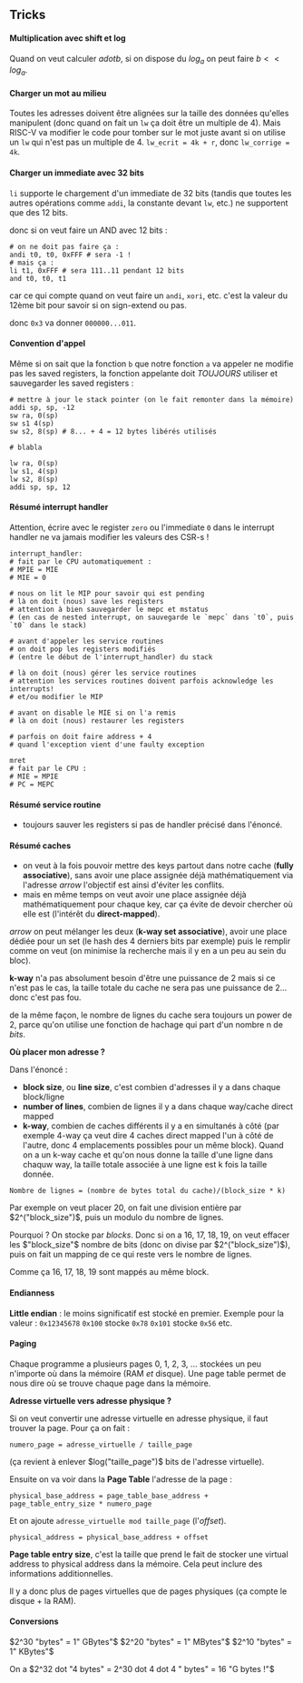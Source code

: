 ## Tricks

#### Multiplication avec shift et log

Quand on veut calculer $a dot b$, si on dispose du $log_a$ on peut faire $b << log_a$.

#### Charger un mot au milieu

Toutes les adresses doivent être alignées sur la taille des données qu'elles manipulent (donc quand on fait un `lw` ça doit être un multiple de 4). Mais RISC-V va modifier le code pour tomber sur le mot juste avant si on utilise un `lw` qui n'est pas un multiple de 4. `lw_ecrit = 4k + r`, donc `lw_corrige = 4k`.

#### Charger un immediate avec 32 bits

`li` supporte le chargement d'un immediate de 32 bits (tandis que toutes les autres opérations comme `addi`, la constante devant `lw`, etc.) ne supportent que des 12 bits.

donc si on veut faire un AND avec 12 bits :
```yasm
# on ne doit pas faire ça :
andi t0, t0, 0xFFF # sera -1 !
# mais ça :
li t1, 0xFFF # sera 111..11 pendant 12 bits
and t0, t0, t1
```
car ce qui compte quand on veut faire un `andi`, `xori`, etc. c'est la valeur du 12ème bit pour savoir si on sign-extend ou pas.

donc `0x3` va donner `000000...011`.

#### Convention d'appel 

Même si on sait que la fonction `b` que notre fonction `a` va appeler ne modifie pas les saved registers, la fonction appelante doit *TOUJOURS* utiliser et sauvegarder les saved registers :
```yasm
# mettre à jour le stack pointer (on le fait remonter dans la mémoire)
addi sp, sp, -12
sw ra, 0(sp)
sw s1 4(sp)
sw s2, 8(sp) # 8... + 4 = 12 bytes libérés utilisés

# blabla

lw ra, 0(sp)
lw s1, 4(sp)
lw s2, 8(sp)
addi sp, sp, 12
```

#### Résumé interrupt handler

Attention, écrire avec le register `zero` ou l'immediate `0` dans le interrupt handler ne va jamais modifier les valeurs des CSR-s !
```yasm
interrupt_handler:
# fait par le CPU automatiquement :
# MPIE = MIE
# MIE = 0

# nous on lit le MIP pour savoir qui est pending  
# là on doit (nous) save les registers
# attention à bien sauvegarder le mepc et mstatus
# (en cas de nested interrupt, on sauvegarde le `mepc` dans `t0`, puis `t0` dans le stack)

# avant d'appeler les service routines
# on doit pop les registers modifiés
# (entre le début de l'interrupt_handler) du stack

# là on doit (nous) gérer les service routines
# attention les services routines doivent parfois acknowledge les interrupts!
# et/ou modifier le MIP

# avant on disable le MIE si on l'a remis
# là on doit (nous) restaurer les registers

# parfois on doit faire address + 4
# quand l'exception vient d'une faulty exception

mret
# fait par le CPU :
# MIE = MPIE
# PC = MEPC
```

#### Résumé service routine

- toujours sauver les registers si pas de handler précisé dans l'énoncé.

#### Résumé caches

- on veut à la fois pouvoir mettre des keys partout dans notre cache (**fully associative**), sans avoir une place assignée déjà mathématiquement via l'adresse $arrow$ l'objectif est ainsi d'éviter les conflits.
- mais en même temps on veut avoir une place assignée déjà mathématiquement pour chaque key, car ça évite de devoir chercher où elle est (l'intérêt du **direct-mapped**).

$arrow$ on peut mélanger les deux (**k-way set associative**), avoir une place dédiée pour un set (le hash des 4 derniers bits par exemple) puis le remplir comme on veut (on minimise la recherche mais il y en a un peu au sein du bloc).

**k-way** n'a pas absolument besoin d'être une puissance de 2 mais si ce n'est pas le cas, la taille totale du cache ne sera pas une puissance de 2... donc c'est pas fou.

de la même façon, le nombre de lignes du cache sera toujours un power de 2, parce qu'on utilise une fonction de hachage qui part d'un nombre n de *bits*.

**Où placer mon adresse ?**

Dans l'énoncé :
- **block size**, ou **line size**, c'est combien d'adresses il y a dans chaque block/ligne
- **number of lines**, combien de lignes il y a dans chaque way/cache direct mapped
- **k-way**, combien de caches différents il y a en simultanés à côté (par exemple 4-way ça veut dire 4 caches direct mapped l'un à côté de l'autre, donc 4 emplacements possibles pour un même block). Quand on a un k-way cache et qu'on nous donne la taille d'une ligne dans chaquw way, la taille totale associée à une ligne est k fois la taille donnée.

```
Nombre de lignes = (nombre de bytes total du cache)/(block_size * k)
```

Par exemple on veut placer 20, on fait une division entière par $2^("block_size")$, puis un modulo du nombre de lignes.

Pourquoi ? On stocke par *blocks*. Donc si on a 16, 17, 18, 19, on veut effacer les $"block_size"$ nombre de bits (donc on divise par $2^("block_size")$), puis on fait un mapping de ce qui reste vers le nombre de lignes.

Comme ça 16, 17, 18, 19 sont mappés au même block.

#### Endianness

**Little endian** : le moins significatif est stocké en premier. Exemple pour la valeur : `0x12345678`
`0x100` stocke `0x78`
`0x101` stocke `0x56`
etc.

#### Paging

Chaque programme a plusieurs pages 0, 1, 2, 3, ... stockées un peu n'importe où dans la mémoire (RAM *et* disque). Une page table permet de nous dire où se trouve chaque page dans la mémoire.

**Adresse virtuelle vers adresse physique ?**

Si on veut convertir une adresse virtuelle en adresse physique, il faut trouver la page. Pour ça on fait :
```
numero_page = adresse_virtuelle / taille_page
```
(ça revient à enlever $log("taille_page")$ bits de l'adresse virtuelle).

Ensuite on va voir dans la **Page Table** l'adresse de la page :
```
physical_base_address = page_table_base_address + page_table_entry_size * numero_page
```
Et on ajoute `adresse_virtuelle mod taille_page` (l'*offset*).
```
physical_address = physical_base_address + offset
```
  
**Page table entry size**, c'est la taille que prend le fait de stocker une virtual address to physical address dans la mémoire. Cela peut inclure des informations additionnelles.

Il y a donc plus de pages virtuelles que de pages physiques (ça compte le disque + la RAM).

#### Conversions

$2^30 "bytes" = 1" GBytes"$ 
$2^20 "bytes" = 1" MBytes"$ 
$2^10 "bytes" = 1" KBytes"$

On a $2^32 dot "4 bytes" = 2^30 dot 4 dot 4 " bytes" = 16 "G bytes !"$
